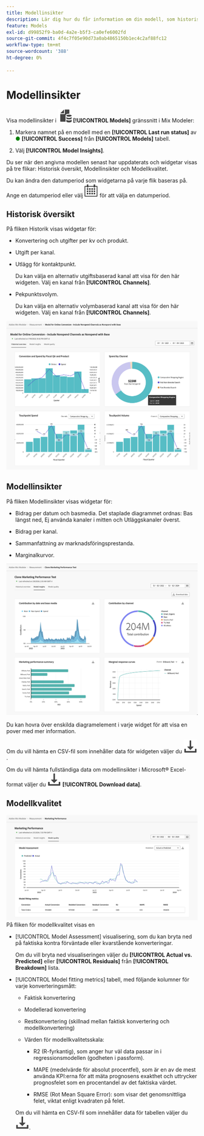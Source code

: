 ```yaml
---
title: Modellinsikter
description: Lär dig hur du får information om din modell, som historisk översikt, modellinsikter och modellkvalitet i Mix Modeler.
feature: Models
exl-id: d99852f9-ba0d-4a2e-b5f3-ca0efe6002fd
source-git-commit: 4f4c7f05e90d73a0ab4865150b1ec4c2af88fc12
workflow-type: tm+mt
source-wordcount: '388'
ht-degree: 0%

---
```


# Modellinsikter

Visa modellinsikter i ![Models](../assets/icons/FileData.svg) **[!UICONTROL Models]** gränssnitt i Mix Modeler:

1. Markera namnet på en modell med en **[!UICONTROL Last run status]** av <span style="color:green">●</span> **[!UICONTROL Success]** från **[!UICONTROL Models]** tabell.

1. Välj **[!UICONTROL Model Insights]**.

Du ser när den angivna modellen senast har uppdaterats och widgetar visas på tre flikar: Historisk översikt, Modellinsikter och Modellkvalitet.

Du kan ändra den datumperiod som widgetarna på varje flik baseras på. Ange en datumperiod eller välj ![Kalender](../assets/icons/Calendar.svg) för att välja en datumperiod.


## Historisk översikt

På fliken Historik visas widgetar för:

* Konvertering och utgifter per kv och produkt.

* Utgift per kanal.

* Utlägg för kontaktpunkt.

  Du kan välja en alternativ utgiftsbaserad kanal att visa för den här widgeten. Välj en kanal från **[!UICONTROL Channels]**.

* Pekpunktsvolym.

  Du kan välja en alternativ volymbaserad kanal att visa för den här widgeten. Välj en kanal från **[!UICONTROL Channels]**.

![Modell - historisk översikt](../assets/model-historical-overview.png)

## Modellinsikter

På fliken Modellinsikter visas widgetar för:

* Bidrag per datum och basmedia. Det staplade diagrammet ordnas: Bas längst ned, Ej använda kanaler i mitten och Utläggskanaler överst.

* Bidrag per kanal.

* Sammanfattning av marknadsföringsprestanda.

* Marginalkurvor.

![Modell - modellinsikter](../assets/model-model-insights.png)

Du kan hovra över enskilda diagramelement i varje widget för att visa en pover med mer information.

Om du vill hämta en CSV-fil som innehåller data för widgeten väljer du ![Ladda ned](../assets/icons/Download.svg).

Om du vill hämta fullständiga data om modellinsikter i Microsoft® Excel-format väljer du ![Ladda ned](../assets/icons/Download.svg) **[!UICONTROL Download data]**.


## Modellkvalitet

![Modellkvalitetsbedömning](/help/assets/model-quality-assessment.png)
På fliken för modellkvalitet visas en

* [!UICONTROL Model Assessment] visualisering, som du kan bryta ned på faktiska kontra förväntade eller kvarstående konverteringar.

  Om du vill bryta ned visualiseringen väljer du **[!UICONTROL Actual vs. Predicted]** eller **[!UICONTROL Residuals]** från **[!UICONTROL Breakdown]** lista.

* [!UICONTROL Model fitting metrics] tabell, med följande kolumner för varje konverteringsmått:

   * Faktisk konvertering

   * Modellerad konvertering

   * Restkonvertering (skillnad mellan faktisk konvertering och modellkonvertering)

   * Värden för modellkvalitetsskala:

      * R2 (R-fyrkantig), som anger hur väl data passar in i regressionsmodellen (godheten i passform).

      * MAPE (medelvärde för absolut procentfel), som är en av de mest använda KPI:erna för att mäta prognosens exakthet och uttrycker prognosfelet som en procentandel av det faktiska värdet.

      * RMSE (Rot Mean Square Error): som visar det genomsnittliga felet, viktat enligt kvadraten på felet.

  Om du vill hämta en CSV-fil som innehåller data för tabellen väljer du ![Ladda ned](../assets/icons/Download.svg).
